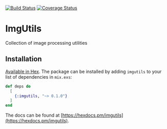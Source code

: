 [![Build Status](https://travis-ci.org/velimir/imgutils.svg?branch=master)](https://travis-ci.org/velimir/imgutils) [![Coverage Status](https://coveralls.io/repos/github/velimir/imgutils/badge.svg?branch=master)](https://coveralls.io/github/velimir/imgutils?branch=master)

# ImgUtils

Collection of image processing utilities

## Installation

[Available in Hex](https://hex.pm/packages/imgutils). The package can be installed
by adding `imgutils` to your list of dependencies in `mix.exs`:

```elixir
def deps do
  [
    {:imgutils, "~> 0.1.0"}
  ]
end
```

The docs can be found at
[https://hexdocs.pm/imgutils](https://hexdocs.pm/imgutils).
